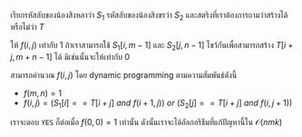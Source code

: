 เรียกรหัสลับของน้องสิงหลาว่า $S_1$ รหัสลับของน้องสิงขรว่า $S_2$ และสตริงที่เราต้องการถามว่าสร้างได้หรือไม่ว่า $T$

ให้ $f(i, j)$ เท่ากับ $1$ ถ้าเราสามารถใช้ $S_1[i, m-1]$ และ $S_2[j, n-1]$ ไขว้กันเพื่อสามารถสร้าง $T[i+j, m+n-1]$ ได้ มิเช่นนั้นจะให้เท่ากับ $0$

สามารถคำนวณ $f(i, j)$ โดย dynamic programming ตามความสัมพันธ์ดังนี้

- $f(m, n) = 1$
- $f(i, j) = (S_1[i] == T[i+j]\ and\ f(i+1, j))\ or\ (S_2[j] == T[i+j]\ and\ f(i, j+1))$

เราจะตอบ `YES` ก็ต่อเมื่อ $f(0, 0) = 1$ เท่านั้น ดังนั้นเราจะได้อัลกอริธึมที่แก้ปัญหานี้ใน $\mathcal{O}(nmk)$
